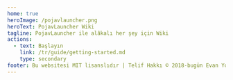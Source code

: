 ```yaml
---
home: true
heroImage: /pojavlauncher.png
heroText: PojavLauncher Wiki
tagline: PojavLauncher ile alâkalı her şey için Wiki
actions:
  - text: Başlayın
    link: /tr/guide/getting-started.md
    type: secondary
footer: Bu websitesi MIT lisanslıdır | Telif Hakkı © 2018-bugün Evan You
---
```

